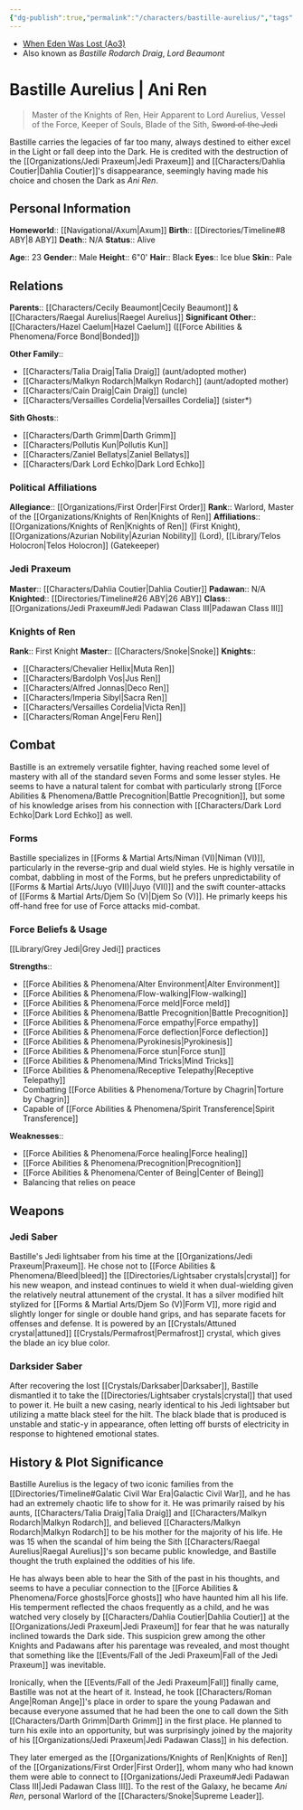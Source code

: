 ```yaml
---
{"dg-publish":true,"permalink":"/characters/bastille-aurelius/","tags":["forcesensitive","fallenjedi","firstorder","knightsofren","azuriannobility","jedipraxeum","jediknight","formv","formvi","formvii"]}
---
```


- [When Eden Was Lost (Ao3)](https://archiveofourown.org/works/19334440/chapters/45992584)
- Also known as *Bastille Rodarch Draig*, *Lord Beaumont*
# Bastille Aurelius | Ani Ren
>Master of the Knights of Ren, Heir Apparent to Lord Aurelius, Vessel of the Force, Keeper of Souls, Blade of the Sith, ~~Sword of the Jedi~~

Bastille carries the legacies of far too many, always destined to either excel in the Light or fall deep into the Dark. He is credited with the destruction of the [[Organizations/Jedi Praxeum\|Jedi Praxeum]] and [[Characters/Dahlia Coutier\|Dahlia Coutier]]'s disappearance, seemingly having made his choice and chosen the Dark as *Ani Ren*. 
## Personal Information

**Homeworld**::  [[Navigational/Axum\|Axum]]
**Birth**::  [[Directories/Timeline#8 ABY\|8 ABY]]
**Death**::  N/A
**Status**:: Alive

**Age**::  23
**Gender**::  Male
**Height**::  6"0'
**Hair**::  Black
**Eyes**::  Ice blue
**Skin**:: Pale
## Relations

**Parents**::  [[Characters/Cecily Beaumont\|Cecily Beaumont]] & [[Characters/Raegal Aurelius\|Raegel Aurelius]]
**Significant Other**::  [[Characters/Hazel Caelum\|Hazel Caelum]] ([[Force Abilities & Phenomena/Force Bond\|Bonded]])

**Other Family**::
- [[Characters/Talia Draig\|Talia Draig]] (aunt/adopted mother)
- [[Characters/Malkyn Rodarch\|Malkyn Rodarch]] (aunt/adopted mother)
- [[Characters/Cain Draig\|Cain Draig]] (uncle)
- [[Characters/Versailles Cordelia\|Versailles Cordelia]] (sister*)

**Sith Ghosts**::
- [[Characters/Darth Grimm\|Darth Grimm]]
- [[Characters/Pollutis Kun\|Pollutis Kun]]
- [[Characters/Zaniel Bellatys\|Zaniel Bellatys]]
- [[Characters/Dark Lord Echko\|Dark Lord Echko]]

### Political Affiliations

**Allegiance**::  [[Organizations/First Order\|First Order]] 
**Rank**::  Warlord, Master of the [[Organizations/Knights of Ren\|Knights of Ren]]
**Affiliations**::  [[Organizations/Knights of Ren\|Knights of Ren]] (First Knight), [[Organizations/Azurian Nobility\|Azurian Nobility]] (Lord), [[Library/Telos Holocron\|Telos Holocron]] (Gatekeeper)

### Jedi Praxeum

**Master**::  [[Characters/Dahlia Coutier\|Dahlia Coutier]]
**Padawan**::  N/A
**Knighted**::  [[Directories/Timeline#26 ABY\|26 ABY]]
**Class**::  [[Organizations/Jedi Praxeum#Jedi Padawan Class III\|Padawan Class III]]

### Knights of Ren

**Rank**::  First Knight
**Master**::  [[Characters/Snoke\|Snoke]]
**Knights**::
- [[Characters/Chevalier Hellix\|Muta Ren]]
- [[Characters/Bardolph Vos\|Jus Ren]]
- [[Characters/Alfred Jonnas\|Deco Ren]]
- [[Characters/Imperia Sibyl\|Sacra Ren]]
- [[Characters/Versailles Cordelia\|Victa Ren]]
- [[Characters/Roman Ange\|Feru Ren]]

## Combat

Bastille is an extremely versatile fighter, having reached some level of mastery with all of the standard seven Forms and some lesser styles. He seems to have a natural talent for combat with particularly strong [[Force Abilities & Phenomena/Battle Precognition\|Battle Precognition]], but some of his knowledge arises from his connection with [[Characters/Dark Lord Echko\|Dark Lord Echko]] as well. 

### Forms

Bastille specializes in [[Forms & Martial Arts/Niman (VI)\|Niman (VI)]], particularly in the reverse-grip and dual wield styles. He is highly versatile in combat, dabbling in most of the Forms, but he prefers unpredictability of [[Forms & Martial Arts/Juyo (VII)\|Juyo (VII)]] and the swift counter-attacks of [[Forms & Martial Arts/Djem So (V)\|Djem So (V)]]. He primarly keeps his off-hand free for use of Force attacks mid-combat. 

### Force Beliefs & Usage

[[Library/Grey Jedi\|Grey Jedi]] practices

**Strengths**::
- [[Force Abilities & Phenomena/Alter Environment\|Alter Environment]]
- [[Force Abilities & Phenomena/Flow-walking\|Flow-walking]]
- [[Force Abilities & Phenomena/Force meld\|Force meld]]
- [[Force Abilities & Phenomena/Battle Precognition\|Battle Precognition]]
- [[Force Abilities & Phenomena/Force empathy\|Force empathy]]
- [[Force Abilities & Phenomena/Force deflection\|Force deflection]]
- [[Force Abilities & Phenomena/Pyrokinesis\|Pyrokinesis]]
- [[Force Abilities & Phenomena/Force stun\|Force stun]]
- [[Force Abilities & Phenomena/Mind Tricks\|Mind Tricks]]
- [[Force Abilities & Phenomena/Receptive Telepathy\|Receptive Telepathy]]
- Combatting [[Force Abilities & Phenomena/Torture by Chagrin\|Torture by Chagrin]]
- Capable of [[Force Abilities & Phenomena/Spirit Transference\|Spirit Transference]]

**Weaknesses**::
- [[Force Abilities & Phenomena/Force healing\|Force healing]]
- [[Force Abilities & Phenomena/Precognition\|Precognition]]
- [[Force Abilities & Phenomena/Center of Being\|Center of Being]]
- Balancing that relies on peace

## Weapons

### Jedi Saber

Bastille's Jedi lightsaber from his time at the [[Organizations/Jedi Praxeum\|Praxeum]]. He chose not to [[Force Abilities & Phenomena/Bleed\|bleed]] the [[Directories/Lightsaber crystals\|crystal]] for his new weapon, and instead continues to wield it when dual-wielding given the relatively neutral attunement of the crystal. It has a silver modified hilt stylized for [[Forms & Martial Arts/Djem So (V)\|Form V]], more rigid and slightly longer for single or double hand grips, and has separate facets for offenses and defense. It is powered by an [[Crystals/Attuned crystal\|attuned]] [[Crystals/Permafrost\|Permafrost]] crystal, which gives the blade an icy blue color.

### Darksider Saber

After recovering the lost [[Crystals/Darksaber\|Darksaber]], Bastille dismantled it to take the [[Directories/Lightsaber crystals\|crystal]] that used to power it. He built a new casing, nearly identical to his Jedi lightsaber but utilizing a matte black steel for the hilt. The black blade that is produced is unstable and static-y in appearance, often letting off bursts of electricity in response to hightened emotional states. 

## History & Plot Significance

Bastille Aurelius is the legacy of two iconic families from the [[Directories/Timeline#Galatic Civil War Era\|Galactic Civil War]], and he has had an extremely chaotic life to show for it. He was primarily raised by his aunts, [[Characters/Talia Draig\|Talia Draig]] and [[Characters/Malkyn Rodarch\|Malkyn Rodarch]], and believed [[Characters/Malkyn Rodarch\|Malkyn Rodarch]] to be his mother for the majority of his life. He was 15 when the scandal of him being the Sith [[Characters/Raegal Aurelius\|Raegal Aurelius]]'s son became public knowledge, and Bastille thought the truth explained the oddities of his life.

He has always been able to hear the Sith of the past in his thoughts, and seems to have a peculiar connection to the [[Force Abilities & Phenomena/Force ghosts\|Force ghosts]] who have haunted him all his life. His temperment reflected the chaos frequently as a child, and he was watched very closely by [[Characters/Dahlia Coutier\|Dahlia Coutier]] at the [[Organizations/Jedi Praxeum\|Jedi Praxeum]] for fear that he was naturally inclined towards the Dark side. This suspicion grew among the other Knights and Padawans after his parentage was revealed, and most thought that something like the [[Events/Fall of the Jedi Praxeum\|Fall of the Jedi Praxeum]] was inevitable. 

Ironically, when the [[Events/Fall of the Jedi Praxeum\|Fall]] finally came, Bastille was not at the heart of it. Instead, he took [[Characters/Roman Ange\|Roman Ange]]'s place in order to spare the young Padawan and because everyone assumed that he had been the one to call down the Sith [[Characters/Darth Grimm\|Darth Grimm]] in the first place. He planned to turn his exile into an opportunity, but was surprisingly joined by the majority of his [[Organizations/Jedi Praxeum\|Jedi Padawan Class]] in his defection. 

They later emerged as the [[Organizations/Knights of Ren\|Knights of Ren]] of the [[Organizations/First Order\|First Order]], whom many who had known them were able to connect to [[Organizations/Jedi Praxeum#Jedi Padawan Class III\|Jedi Padawan Class III]]. To the rest of the Galaxy, he became *Ani Ren*, personal Warlord of the [[Characters/Snoke\|Supreme Leader]].
